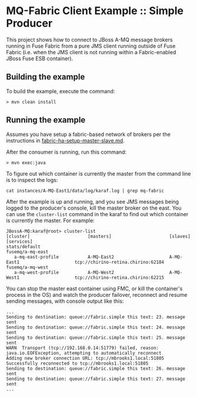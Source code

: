 MQ-Fabric Client Example :: Simple Producer
===========================================

This project shows how to connect to JBoss A-MQ message brokers running in Fuse
Fabric from a pure JMS client running outside of Fuse Fabric (i.e. when the JMS
client is not running within a Fabric-enabled JBoss Fuse ESB container).

Building the example
--------------------

To build the example, execute the command: 

	> mvn clean install

Running the example
-------------------

Assumes you have setup a fabric-based network of brokers per the instructions in
[fabric-ha-setup-master-slave.md](../docs/fabric-ha-setup-master-slave.md).

After the consumer is running, run this command:

	> mvn exec:java

To figure out which container is currently the master from the command line
is to inspect the logs:

    cat instances/A-MQ-East1/data/log/karaf.log | grep mq-fabric

After the example is up and running, and you see JMS messages being logged to the
producer's console, kill the master broker on the east. You can use the
`cluster-list` command in the karaf to find out which container is currently
the master. For example:

    JBossA-MQ:karaf@root> cluster-list
    [cluster]                      [masters]                      [slaves]                       [services]
    stats/default
    fusemq/a-mq-east
       a-mq-east-profile           A-MQ-East2                     A-MQ-East1                     tcp://chirino-retina.chirino:62184
    fusemq/a-mq-west
       a-mq-west-profile           A-MQ-West2                     A-MQ-West1                     tcp://chirino-retina.chirino:62215

You can stop the master east container using FMC, or kill the container's process
in the OS) and watch the producer failover, reconnect and resume sending
messages, with console output like this:

    ...
    Sending to destination: queue://fabric.simple this text: 23. message sent
    Sending to destination: queue://fabric.simple this text: 24. message sent
    Sending to destination: queue://fabric.simple this text: 25. message sent
    WARN  Transport (tcp://192.168.0.14:51779) failed, reason:  java.io.EOFException, attempting to automatically reconnect
    Adding new broker connection URL: tcp://mbrooks1.local:51805
    Successfully reconnected to tcp://mbrooks1.local:51805
    Sending to destination: queue://fabric.simple this text: 26. message sent
    Sending to destination: queue://fabric.simple this text: 27. message sent
    ...
